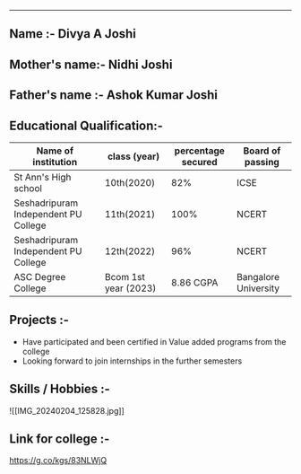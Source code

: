 
___


## Name :- Divya A Joshi
## Mother's name:- Nidhi Joshi
## Father's name :- Ashok Kumar Joshi 
## Educational Qualification:-
| Name of institution|class (year) | percentage secured | Board of passing |
|--|--|--|--|
|St Ann's High school| 10th(2020) | 82% | ICSE |
| Seshadripuram Independent PU College | 11th(2021) | 100% | NCERT |
| Seshadripuram Independent PU College| 12th(2022) | 96% | NCERT |
| ASC Degree College | Bcom 1st year (2023)| 8.86 CGPA | Bangalore University|


## Projects :-
 - Have participated and been certified in Value added programs from the college 
 - Looking forward to join internships in the further semesters 
## Skills / Hobbies :- 
 ![[IMG_20240204_125828.jpg]]

## Link for college :-
https://g.co/kgs/83NLWjQ


	 
